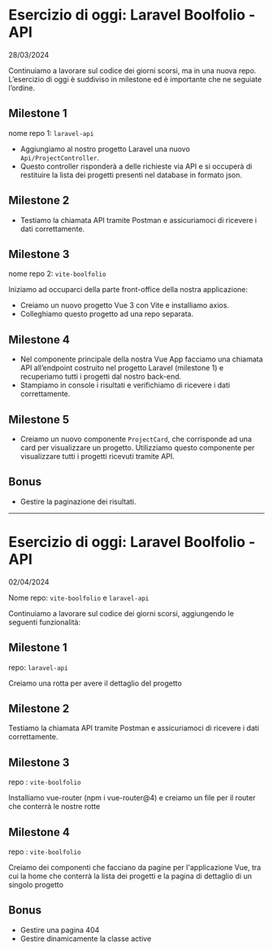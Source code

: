 # Esercizio di oggi: **Laravel Boolfolio - API**

28/03/2024

Continuiamo a lavorare sul codice dei giorni scorsi, ma in una nuova repo.
L’esercizio di oggi è suddiviso in milestone ed è importante che ne seguiate l’ordine.

## Milestone 1

nome repo 1: `laravel-api`

- Aggiungiamo al nostro progetto Laravel una nuovo `Api/ProjectController`.
- Questo controller risponderà a delle richieste via API e si occuperà di restituire la lista dei progetti presenti nel database in formato json.

## Milestone 2

- Testiamo la chiamata API tramite Postman e assicuriamoci di ricevere i dati correttamente.

## Milestone 3

nome repo 2: `vite-boolfolio`

Iniziamo ad occuparci della parte front-office della nostra applicazione:

- Creiamo un nuovo progetto Vue 3 con Vite e installiamo axios.
- Colleghiamo questo progetto ad una repo separata.

## Milestone 4

- Nel componente principale della nostra Vue App facciamo una chiamata API all’endpoint costruito nel progetto Laravel (milestone 1) e recuperiamo tutti i progetti dal nostro back-end.
- Stampiamo in console i risultati e verifichiamo di ricevere i dati correttamente.

## Milestone 5

- Creiamo un nuovo componente `ProjectCard`, che corrisponde ad una card per visualizzare un progetto. Utilizziamo questo componente per visualizzare tutti i progetti ricevuti tramite API.

## Bonus

- Gestire la paginazione dei risultati.

---

# Esercizio di oggi: **Laravel Boolfolio - API**

02/04/2024

Nome repo: `vite-boolfolio` e `laravel-api`

Continuiamo a lavorare sul codice dei giorni scorsi, aggiungendo le seguenti funzionalità:

## Milestone 1

repo: `laravel-api`

Creiamo una rotta per avere il dettaglio del progetto

## Milestone 2

Testiamo la chiamata API tramite Postman e assicuriamoci di ricevere i dati correttamente.

## Milestone 3

repo : `vite-boolfolio`

Installiamo vue-router (npm i vue-router@4) e creiamo un file per il router che conterrà le nostre rotte

## Milestone 4

repo : `vite-boolfolio`

Creiamo dei componenti che facciano da pagine per l'applicazione Vue, tra cui la home che conterrà la lista dei progetti e la pagina di dettaglio di un singolo progetto

## Bonus

- Gestire una pagina 404
- Gestire dinamicamente la classe active
